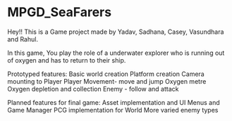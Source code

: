 # MPGD_SeaFarers
Hey!!
This is a Game project made by Yadav, Sadhana, Casey, Vasundhara and Rahul.

In this game, You play the role of a underwater explorer who is running out of oxygen and has to return to their ship.

Prototyped features:
Basic world creation 
Platform creation
Camera mounting to Player
Player Movement- move and jump
Oxygen metre
Oxygen depletion and collection
Enemy - follow and attack

Planned features for final game:
Asset implementation and UI
Menus and Game Manager
PCG implementation for World
More varied enemy types
